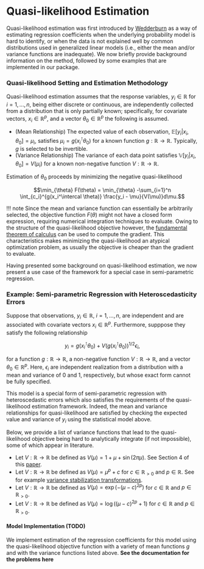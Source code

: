 # Quasi-likelihood Estimation

Quasi-likelihood estimation was first introduced by 
[Wedderburn](https://doi.org/10.1093/biomet/61.3.439) as a way of estimating regression
coefficients when the underlying probability model is hard to identify, 
or when the data is not explained well by common distributions used in generalized linear models 
(i.e., either the mean and/or variance functions are inadequate). We now
briefly provide background information on the method, followed by some examples that are implemented in our package.
 
### Quasi-likelihood Setting and Estimation Methodology

Quasi-likelihood estimation assumes that the
response variables, $y_i \in \mathbb{R}$ for $i = 1,...,n$, being either discrete or continuous, are independently collected
from a distribution that is only partially known; specifically, for covariate vectors, $x_i \in \mathbb{R}^p$, and a vector $\theta_0 \in \mathbb{R}^p$
the following is assumed.

- (Mean Relationship) The expected value of each observation, $\mathbb{E}[y_i | x_i, \theta_0] = \mu_i$, satisfies $\mu_i = g(x_i^\intercal \theta_0)$ for a known function $g : \mathbb{R} \to \mathbb{R}$. Typically, $g$ is selected to be invertible.
- (Variance Relationship) The variance of each data point satisfies $\mathbb{V}[y_i | x_i, \theta_0] = V(\mu_i)$ for a known non-negative function $V : \mathbb{R} \to \mathbb{R}$.

Estimation of $\theta_0$ proceeds by minimizing the negative quasi-likelihood

$$\min_{\theta} F(\theta) = \min_{\theta} -\sum_{i=1}^n \int_{c_i}^{g(x_i^\intercal \theta)} \frac{y_i - \mu}{V(\mu)}d\mu.$$

!!! note
    Since the mean and variance function can essentially be arbitrarily selected, the objective function $F(\theta)$ might
    not have a closed form expression, requiring numerical integration techniques to evaluate.
    Owing to the structure of the quasi-likelihood objective however, the [fundamental theorem
    of calculus](https://en.wikipedia.org/wiki/Fundamental_theorem_of_calculus) can be used to compute the gradient.
    This characteristics makes minimizing the quasi-likelihood an atypical optimization problem, as usually 
    the objective is cheaper than the gradient to evaluate.

Having presented some background on quasi-likelihood estimation, we now present
a use case of the framework for a special case in semi-parametric regression.

### Example: Semi-parametric Regression with Heteroscedasticity Errors

Suppose that observations, $y_i \in \mathbb{R}$, $i = 1, ..., n$, are independent 
and are associated with covariate vectors $x_i \in \mathbb{R}^p$. Furthermore, supppose they
satisfy the following relationship

$$y_i = g(x_i^\intercal \theta_0) + V( g(x_i^\intercal \theta_0) )^{1/2} \epsilon_i,$$

for a function $g:\mathbb{R} \to \mathbb{R}$, a non-negative function 
$V : \mathbb{R} \to \mathbb{R}$, and a vector $\theta_0 \in \mathbb{R}^p$.
Here, $\epsilon_i$ are independent realization from a distribution with a
mean and variance of $0$ and $1$, respectively, but whose exact form cannot be fully specified. 

This model is a special form of semi-parametric regression with heteroscedastic errors which
also satisfies the requirements of the quasi-likelihood estimation framework.
Indeed, the mean and variance relationships for quasi-likelihood are satisfied by checking
the expected value and variance of $y_i$ using the statistical model above.

Below, we provide a list of variance functions that lead to the quasi-likelihood objective being hard
to analytically integrate (if not impossible), some of which appear in literature.

- Let $V : \mathbb{R} \to \mathbb{R}$ be defined as $V(\mu) = 1 + \mu + \sin(2\pi\mu)$. See Section 4 of this [paper](https://doi.org/10.1093/jrsssb/qkad004).
- Let $V : \mathbb{R} \to \mathbb{R}$ be defined as $V(\mu) = \mu^{p} + c$ for $c \in \mathbb{R}_{> 0}$ and $p \in \mathbb{R}$. See for example [variance stabilization transformations](https://en.wikipedia.org/wiki/Variance-stabilizing_transformation).
- Let $V : \mathbb{R} \to \mathbb{R}$ be defined as $V(\mu) = \exp(-(\mu - c)^{2p})$ for $c \in \mathbb{R}$ and $p \in \mathbb{R}_{> 0}$.
- Let $V : \mathbb{R} \to \mathbb{R}$ be defined as $V(\mu) = \log((\mu - c)^{2p} + 1)$ for $c \in \mathbb{R}$ and $p \in \mathbb{R}_{> 0}$.

#### Model Implementation (TODO)

We implement estimation of the regression coefficients for this model using
the quasi-likelihood objective function with a variety of mean functions $g$ and with
the variance functions listed above. **See the documentation for the problems here**
